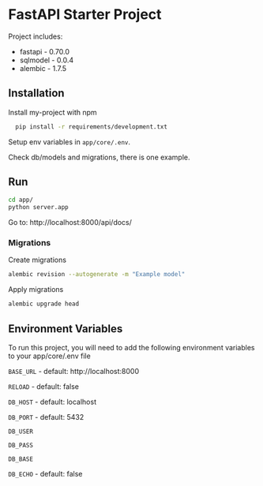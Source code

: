 
# FastAPI Starter Project

Project includes:
- fastapi - 0.70.0
- sqlmodel - 0.0.4
- alembic - 1.7.5


##


## Installation

Install my-project with npm

```bash
  pip install -r requirements/development.txt
```

Setup env variables in `app/core/.env`.

Check db/models and migrations, there is one example.
## Run


```bash
cd app/
python server.app
```

Go to: http://localhost:8000/api/docs/

### Migrations

Create migrations
```bash
alembic revision --autogenerate -m "Example model"
```

Apply migrations
```bash
alembic upgrade head
```
## Environment Variables

To run this project, you will need to add the following environment variables to your app/core/.env file

`BASE_URL` - default: http://localhost:8000

`RELOAD` -  default: false

`DB_HOST` - default: localhost

`DB_PORT` - default: 5432

`DB_USER`

`DB_PASS`

`DB_BASE`

`DB_ECHO` - default: false
